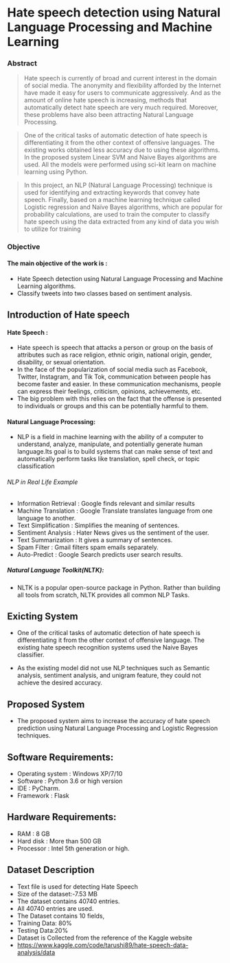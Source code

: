 # Hate speech detection using Natural Language Processing and Machine Learning 
### Abstract

> Hate speech is currently of broad and current interest in the domain of social media.
The anonymity and flexibility afforded by the Internet have made it easy for users to
communicate aggressively. And as the amount of online hate speech is increasing, methods
that automatically detect hate speech are very much required. Moreover, these problems have
also been attracting Natural Language Processing.

> One of the critical tasks of automatic detection of hate speech is differentiating it from
the other context of offensive languages. The existing works obtained less accuracy due to
using these algorithms. In the proposed system Linear SVM and Naive Bayes algorithms are
used. All the models were performed using sci-kit learn on machine learning using Python.

> In this project, an NLP (Natural Language Processing) technique is used for identifying
and extracting keywords that convey hate speech. Finally, based on a machine learning
technique called Logistic regression and Naïve Bayes algorithms, which are popular for
probability calculations, are used to train the computer to classify hate speech using the data
extracted from any kind of data you wish to utilize for training

### Objective
#### The main objective of the work is :
* Hate Speech detection using Natural Language Processing and Machine Learning algorithms.
* Classify tweets into two classes based on sentiment analysis.


## Introduction of Hate speech
#### Hate Speech :
* Hate speech is speech that attacks a person or group on the basis of attributes such as race religion, ethnic origin, national origin, gender, disability, or sexual orientation.
* In the face of the popularization of social media such as Facebook, Twitter, Instagram, and Tik Tok, communication between people has become faster and easier. In these communication mechanisms, people can express their feelings, criticism, opinions, achievements, etc.
* The big problem with this relies on the fact that the offense is presented to individuals or groups and this can be potentially harmful to them.


#### Natural Language Processing:
- NLP is a field in machine learning with the ability of a computer to understand, analyze, manipulate, and potentially generate human language.Its goal is to build systems that can make sense of text and automatically perform tasks like translation, spell check, or topic classification
###### NLP in Real Life		Example
* Information Retrieval :   	Google finds relevant and similar results
* Machine Translation :  	Google Translate translates language from one language to another.
* Text Simplification  : 	Simplifies the meaning of sentences. 
* Sentiment Analysis   : 	Hater News gives us the sentiment of the user.
* Text Summarization	:    It gives a summary of sentences.
* Spam Filter	 :   	Gmail filters spam emails separately.
* Auto-Predict	:  	Google Search predicts user search results.
##### Natural Language Toolkit(NLTK): 
- NLTK is a popular open-source package in Python. Rather than building all tools from scratch, NLTK provides all common NLP Tasks.


## Exicting System
* One of the critical tasks of automatic detection of hate speech is differentiating it from the other context of offensive language. The existing hate speech recognition systems used the Naive Bayes classifier.

* As the existing model did not use NLP techniques such as Semantic analysis, sentiment analysis, and unigram feature, they could not achieve the desired accuracy. 

## Proposed System 
* The proposed system aims to increase the accuracy of hate speech prediction using Natural Language Processing and Logistic Regression techniques.

## Software Requirements:
* Operating system 	   	: Windows XP/7/10
* Software		:  Python 3.6 or high version
* IDE                              	:  PyCharm.
* Framework                            :   Flask  
## Hardware Requirements:
* RAM			:  8 GB
* Hard disk		:  More than 500 GB	
* Processor		:  Intel 5th generation or high.

## Dataset Description
* Text file is used for detecting Hate Speech
* Size of the dataset:-7.53 MB
* The dataset contains 40740 entries.
* All 40740 entries are used.
* The Dataset contains 10 fields,
* Training Data: 80%
* Testing Data:20%
* Dataset is Collected from the reference of the Kaggle website
* https://www.kaggle.com/code/tarushi89/hate-speech-data-analysis/data
























